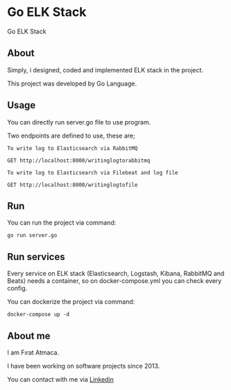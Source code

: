 # Go ELK Stack
Go ELK Stack

## About

Simply, i designed, coded and implemented ELK stack in the project.


This project was developed by Go Language.

## Usage

You can directly run server.go file to use program.

Two endpoints are defined to use, these are;

```Shell
To write log to Elasticsearch via RabbitMQ

GET http://localhost:8000/writinglogtorabbitmq

```

```Shell
To write log to Elasticsearch via Filebeat and log file

GET http://localhost:8000/writinglogtofile

```

## Run

You can run the project via command:

```Shell
go run server.go
```

## Run services

Every service on ELK stack (Elasticsearch, Logstash, Kibana, RabbitMQ and Beats) needs a container, so on docker-compose.yml you can check every config.

You can dockerize the project via command:

```Shell
docker-compose up -d
```

## About me

I am Fırat Atmaca.

I have been working on software projects since 2013.

You can contact with me via [Linkedin](https://www.linkedin.com/in/firat-atmaca-469b2769/)

